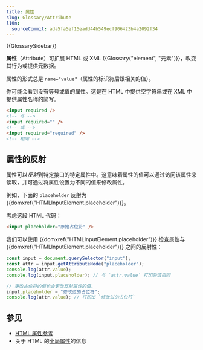 ```yaml
---
title: 属性
slug: Glossary/Attribute
l10n:
  sourceCommit: ada5fa5ef15eadd44b549ecf906423b4a2092f34
---
```


{{GlossarySidebar}}

**属性**（Attribute）可扩展 HTML 或 XML {{Glossary("element", "元素")}}，改变其行为或提供元数据。

属性的形式总是 `name="value"`（属性的标识符后跟相关的值）。

你可能会看到没有等号或值的属性。这是在 HTML 中提供空字符串或在 XML 中提供属性名称的简写。

```html
<input required />
<!-- 与 -->
<input required="" />
<!-- 或 -->
<input required="required" />
<!-- 相同 -->
```

## 属性的反射

属性可以*反射*到特定接口的特定属性中。这意味着属性的值可以通过访问该属性来读取，并可通过将属性设置为不同的值来修改属性。

例如，下面的 `placeholder` 反射为 {{domxref("HTMLInputElement.placeholder")}}。

考虑这段 HTML 代码：

```html
<input placeholder="原始占位符" />
```

我们可以使用 {{domxref("HTMLInputElement.placeholder")}} 检查属性与 {{domxref("HTMLInputElement.placeholder")}} 之间的反射性：

```js
const input = document.querySelector("input");
const attr = input.getAttributeNode("placeholder");
console.log(attr.value);
console.log(input.placeholder); // 与 `attr.value` 打印的值相同

// 更改占位符的值也会更改反射属性的值。
input.placeholder = "修改过的占位符";
console.log(attr.value); // 打印出 `修改过的占位符`
```

## 参见

- [HTML 属性参考](/zh-CN/docs/Web/HTML/Attributes)
- 关于 HTML 的[全局属性](/zh-CN/docs/Web/HTML/Global_attributes)的信息
